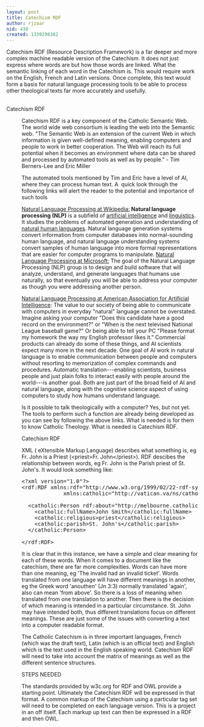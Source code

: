 ```yaml
---
layout: post
title: Catechism RDF
author: rjzaar
nid: 430
created: 1339298382
---
```

<div id="oc-wiki-content" class="oc-wiki-content">
<div>
<div class="documentDescription">Catechism RDF (Resource Description Framework) is a far deeper and more complex machine readable version of the Catechism. It does not just express where words are but how those words are linked. What the semantic linking of each word in the Catechism is. This would require work on the English, French and Latin versions. Once complete, this text would form a basis for natural language processing tools to be able to process other theological texts far more accurately and usefully.</div>
<div class="visualClear">&nbsp;</div>
<div class="viewlet defaultPortletWrapper cccrdf" style="margin: 0pt 0px 4px;"><dl class="portlet"><dt class="portletHeader"><span class="portletTopLeft"></span> <span>Catechism RDF</span> <span class="portletTopRight"></span></dt><dd class="portletItem">
<div class="plain" style="position: static;">

Catechism RDF is a key component of the Catholic Semantic Web. The world wide web consortium is leading the web into the Semantic web.
"The Semantic Web is an extension of the current Web in which information is given well-defined meaning, enabling computers and people to work in better cooperation. The Web will reach its full potential when it becomes an environment where data can be shared and processed by automated tools as well as by people." - Tim Berners-Lee and Eric Miller

The automated tools mentioned by Tim and Eric have a level of AI, where they can process human text. A&nbsp; quick look through the following links will alert the reader to the potential and importance of such tools

<span class="link-external"><a href="http://en.wikipedia.org/wiki/Natural_language_processing">Natural Language Processing at Wikipedia:</a></span> <strong>Natural language processing (NLP)</strong> is a subfield of <span class="link-external"><a title="Artificial intelligence" href="http://en.wikipedia.org/wiki/Artificial_intelligence">artificial intelligence</a></span> and <span class="link-external"><a title="Linguistics" href="http://en.wikipedia.org/wiki/Linguistics">linguistics</a></span>. It studies the problems of automated generation and understanding of <span class="link-external"><a title="Natural language" href="http://en.wikipedia.org/wiki/Natural_language">natural human languages</a></span>. Natural language generation systems convert information from computer databases into normal-sounding human language, and natural language understanding systems convert samples of human language into more formal representations that are easier for computer programs to manipulate.
<span class="link-external"><a href="http://research.microsoft.com/nlp/">
Natural Language Processing at Microsoft:</a></span> The goal of the Natural Language Processing (NLP) group is to design and build software that will analyze, understand, and generate languages that humans use naturally, so that eventually you will be able to address your computer as though you were addressing another person.

<span class="link-external"><a href="http://www.aaai.org/AITopics/html/natlang.html">Natural Language Processing at American Association for Artificial Intelligence</a></span>: The value to our society of being able to communicate with computers in everyday "natural" language cannot be overstated. Imagine asking your computer "Does this candidate have a good record on the environment?" or "When is the next televised National League baseball game?" Or being able to tell your PC "Please format my homework the way my English professor likes it." Commercial products can already do some of these things, and AI scientists expect many more in the next decade. One goal of AI work in natural language is to enable communication between people and computers without resorting to memorization of complex commands and procedures. Automatic translation---enabling scientists, business people and just plain folks to interact easily with people around the world---is another goal. Both are just part of the broad field of AI and natural language, along with the cognitive science aspect of using computers to study how humans understand language.

Is it possible to talk theologically with a computer? Yes, but not yet. The tools to perform such a function are already being developed as you can see by following the above links. What is needed is for them to know Catholic Theology. What is needed is Catechism RDF.

Catechism RDF

XML ( eXtensible Markup Language) describes what something is, eg Fr. John is a Priest (&lt;priest&gt;Fr. John&lt;/priest&gt;). RDF descibes the relationship between words, eg Fr. John is the Parish priest of St. John's. It would look something like:

<pre>&lt;?xml version="1.0"?&gt;
&lt;rdf:RDF xmlns:rdf="http://www.w3.org/1999/02/22-rdf-syntax-ns#"
             xmlns:catholic="http://vatican.va/ns/catholic#"&gt;

  &lt;catholic:Person rdf:about="http://melbourne.catholic.org.au/People/JohnSmith/"&gt;
    &lt;catholic:fullName&gt;John Smith&lt;/catholic:fullName&gt;
    &lt;catholic:religious&gt;priest&lt;/catholic:religious&gt;
    &lt;catholic:parish&gt;St. John's&lt;/catholic:parish&gt;
  &lt;/catholic:Person&gt;

&lt;/rdf:RDF&gt;</pre>

It is clear that in this instance, we have a simple and clear meaning for each of these words. When it comes to a document like the catechism, there are far more complexities.
Words can have more than one meaning, eg 'The invalid had an invalid ticket'. Words translated from one language will have different meanings in another, eg the Greek word 'anouthen' (Jn 3:3) normally translated 'again', also can mean 'from above'. So there is a loss of meaning when translated from one translation to another. Then there is the decision of which meaning is intended in a particular circumstance. St. John may have intended both, thus different translations focus on different meanings. These are just some of the issues with converting a text into a computer readable format.

The Catholic Catechism is in three important languages, French (which was the draft text), Latin (which is an official text) and English which is the text used in the English speaking world. Catechism RDF will need to take into account the matrix of meanings as well as the different sentence structures.

STEPS NEEDED

The standards provided by w3c.org for RDF and OWL provide a starting point. Ultimately the Catechism RDF will be expressed in that format.
A common markup of the Catechism using a particular tag set will need to be completed on each language version. This is a project in an off itself. Each markup up text can then be expressed in a RDF and then OWL.</div>
</dd></dl></div>
</div>
</div>
